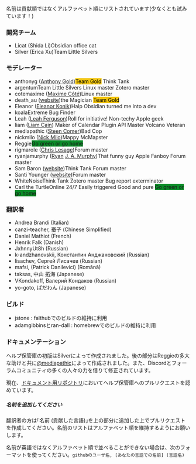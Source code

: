 名前は貢献順ではなくアルファベット順にリストされています(少なくとも試みています！)

### 開発チーム

- Licat (Shida Li)<span class='flair mod-pop'>Obsidian office cat</span>
- Silver (Erica Xu)<span class='flair mod-pop'>Team Little Silvers</span>

### モデレーター

- anthonyg ([Anthony Gold](https://www.anthonypgold.com/))<span class='flair mod-pop' style='background-color:#F1C40F;color:#000;'>Team Gold</span> <span class='flair mod-pop'>Think Tank</span>
- argentum<span class='flair mod-pop'>Team Little Silvers</span> <span class='flair mod-pop'>Linux master</span> <span class='flair mod-pop'>Zotero master</span>
- cotemaxime ([Maxime Côté](https://www.maximecote.me/))<span class='flair mod-pop'>Linux master</span>
- death_au ([website](https://about.me/death.au))<span class='flair mod-pop'>the Magician</span> <span class='flair mod-pop' style='background-color:#F1C40F;color:#000;'>Team Gold</span>
- Eleanor ([Eleanor Konik](https://eleanorkonik.com))<span class='flair mod-pop'>Halp Obsidian turned me into a dev</span>
- koala<span class='flair mod-pop'>Extreme Bug Finder</span>
- Leah ([Leah Ferguson](http://leahferguson.com))<span class='flair mod-pop'>Roll for initiative!</span> <span class='flair mod-pop'>Non-techy Apple geek</span>
- liam ([Liam Cain](https://liamca.in/)) <span class='flair mod-pop'>Maker of Calendar</span> <span class='flair mod-pop'>Plugin API Master</span> <span class='flair mod-pop'>Volcano Veteran</span>
- mediapathic ([Steen Comer](http://mediapathic.net/))<span class='flair mod-pop'>Bad Cop</span>
- nickmilo ([Nick Milo](https://publish.obsidian.md/lyt-kit/_START+HERE))<span class='flair mod-pop'>Mappy McMapster</span>
- Reggie<span class='flair mod-pop' style='background-color:#0a8c28'>Go green or go home</span>
- rigmarole ([Chris Lesage](http://rigmarolestudio.com))<span class='flair mod-pop'>Forum master</span>
- ryanjamurphy ([Ryan](https://fulcra.design/) [J. A. Murphy](https://axle.design/))<span class='flair mod-pop'>That funny guy</span> <span class='flair mod-pop'>Apple Fanboy</span> <span class='flair mod-pop'>Forum master</span>
- Sam Baron ([website](https://sambaron.coach/))<span class='flair mod-pop'>Think Tank</span> <span class='flair mod-pop'>Forum master</span>
- Santi Younger ([website](https://santiyounger.com/))<span class='flair mod-pop'>Forum master</span>
- WhiteNoise<span class='flair mod-pop'>Think Tank</span> <span class='flair mod-pop'>Zotero master</span> <span class='flair mod-pop'>Bug report exterminator</span>
- Carl the Turtle<span class='flair mod-pop'>Online 24/7</span> <span class='flair mod-pop'>Easily triggered</span> <span class='flair mod-pop'>Good and pure</span> <span class='flair mod-pop' style='background-color:#0a8c28'>Go green or go home</span>

### 翻訳者

- Andrea Brandi (Italian)
- canzi-teacher, 蚕子 (Chinese Simplified)
- Daniel Mathiot (French)
- Henrik Falk (Danish)
- JxhnnyUt8h (Russian) 
- k-andzhanovskii, Константин Анджановский (Russian)
- lisachev, Сергей Лисачев (Russian)
- mafsi, (Patrick Danilevici) (Română)
- taksas, 中山 拓海 (Japanese)
- VKondakoff, Валерий Кондаков (Russian)
- yo-goto, ぱだわん (Japanese)

### ビルド

- jstone : falthubでのビルドの維持に利用
- adamgibbinsとran-dall : homebrewでのビルドの維持に利用

### ドキュメンテーション

ヘルプ保管庫の初版はSilverによって作成されました。後の部分はReggieの多大な助けと共に[@mediapathic](http://mediapathic.net/)によって作成されました。また、Discordとフォーラムコミュニティの多くの人々の力を借りて修正されています。

現在、[ドキュメント用リポジトリ](https://github.com/obsidianmd/obsidian-docs/)においてヘルプ保管庫へのプルリクエストを認めています。

##### 名前を追加してください

翻訳者の方は｢名前 (貢献した言語)｣を上の部分に追加した上でプルリクエストを作成してください。名前のリストはアルファベット順を維持するようにお願いします。

名前が英語ではなくアルファベット順で並べることができない場合は、次のフォーマットを使ってください。`githubのユーザ名, [あなたの言語での名前] (言語名)`
